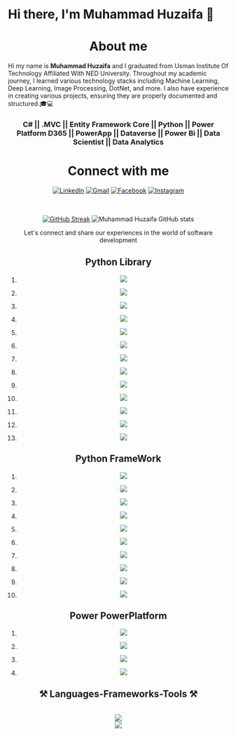 # Hi there, I'm Muhammad Huzaifa  👋
<!-- <h3>About me,</h3> -->
<h1 align="center"> About me</h1>

Hi my name is  <b>Muhammad Huzaifa</b> and I graduated from Usman Institute Of Technology Affiliated With NED University. Throughout my academic journey, I learned various technology stacks including Machine Learning, Deep Learning, Image Processing, DotNet, and more. I also have experience in creating various projects, ensuring they are properly documented and structured.🎓💻



<h3 align="center"> C# || .MVC || Entity Framework Core || Python || Power Platform  D365 || PowerApp ||  Dataverse || Power Bi || Data Scientist || Data Analytics </h3>
   <div align="center">

 <h1 align="center">Connect with me</h1>

[![LinkedIn](https://img.shields.io/badge/LinkedIn-Connect-blue?logo=LinkedIn)](https://www.linkedin.com/in/muhammad-huzaifa-90b7ab1b4/) [![Gmail](https://img.shields.io/badge/Gmail-Say%20Hello-red?logo=Gmail)](mailto:muhammadhuzaifa023@gmail.com) [![Facebook](https://img.shields.io/badge/Facebook-Follow-blue?logo=Facebook)](https://www.facebook.com/profile.php?id=100008953412577) [![Instagram](https://img.shields.io/badge/Instagram-Follow-ff69b4?logo=Instagram)](https://www.instagram.com/muhammadhuzaifa023/)

<br><br>
[![GitHub Streak](https://streak-stats.demolab.com?user=muhammadhuzaifa023&theme=radical&hide_border=true&date_format=j%2Fn%5B%2FY%5D&card_width=478)](https://git.io/streak-stats)
![Muhammad Huzaifa GitHub stats](https://github-readme-stats.vercel.app/api?username=muhammadhuzaifa023&show_icons=true&theme=radical)


Let's connect and share our experiences in the world of software development

## Python Library 
1) [![](https://img.shields.io/badge/Pandas-%237a36c9?logo=Pandas)](https://pandas.pydata.org/) 
2) [![](https://img.shields.io/badge/NumPy-%23209bdc?logo=NumPy)](https://numpy.org/)
3) [![](https://img.shields.io/badge/SciKit--Image-%23f6a431?logo=SciKit-Image)](https://scikit-image.org/)

4) [![](https://img.shields.io/badge/Matplotlib-%23eb8f34?logo=Matplotlib)](https://matplotlib.org/)

5) [![](https://img.shields.io/badge/Seaborn-%236abf8c?logo=Seaborn)](https://seaborn.pydata.org/)

6) [![](https://img.shields.io/badge/TensorFlow-%23f5892f?logo=TensorFlow)](https://www.tensorflow.org/)

7) [![](https://img.shields.io/badge/PyTorch-%23ee4c2c?logo=PyTorch)](https://pytorch.org/)

8) [![](https://img.shields.io/badge/OpenCV-%2374acdf?logo=OpenCV)](https://opencv.org/)

9) [![](https://img.shields.io/badge/Pillow-%236d8a88?logo=Pillow)](https://python-pillow.org/)

10) [![](https://img.shields.io/badge/imageio-%23ff6347?logo=imageio)](https://imageio.readthedocs.io/)

11) [![](https://img.shields.io/badge/PyTorch%20Lightning%20Bolt-%23ffcc80?logo=PyTorch)](https://pytorch-lightning-bolts.readthedocs.io/)

12) [![](https://img.shields.io/badge/mahotas-%23159ecc?logo=mahotas)](https://mahotas.readthedocs.io/)

13) [![](https://img.shields.io/badge/scikit--video-%2384d084?logo=scikit-learn)](https://www.scikit-video.org/)


## Python FrameWork

1) [![](https://img.shields.io/badge/Django-%23092E20?logo=Django)](https://www.djangoproject.com/)

2) [![](https://img.shields.io/badge/Flask-%23000?logo=Flask)](https://flask.palletsprojects.com/)

3) [![](https://img.shields.io/badge/FastAPI-%23007D9E?logo=FastAPI)](https://fastapi.tiangolo.com/)

4) [![](https://img.shields.io/badge/Pyramid-%234f0b0b?logo=Pyramid)](https://trypyramid.com/)

5) [![](https://img.shields.io/badge/Tornado-%23004e82?logo=Tornado)](https://www.tornadoweb.org/)

6) [![](https://img.shields.io/badge/Falcon-%23194587?logo=Falcon)](https://falconframework.org/)

7) [![](https://img.shields.io/badge/Sanic-%2357A143?logo=Sanic)](https://sanicframework.org/)

8) [![](https://img.shields.io/badge/Bottle-%23FF6600?logo=Bottle)](https://bottlepy.org/docs/dev/)

9) [![](https://img.shields.io/badge/CherryPy-%23dc5e4b?logo=CherryPy)](https://cherrypy.org/)

10) [![](https://img.shields.io/badge/Web2py-%23621a1a?logo=Web2py)](https://www.web2py.com/)

## Power PowerPlatform
1) [![](https://img.shields.io/badge/Power%20Apps-%235BB8FF?logo=PowerApps)](https://powerapps.microsoft.com/)

2) [![](https://img.shields.io/badge/Power%20Automate-%2372C5FA?logo=PowerAutomate)](https://flow.microsoft.com/)

3) [![](https://img.shields.io/badge/Power%20BI-%23F2C811?logo=PowerBI)](https://powerbi.microsoft.com/)

4) [![](https://img.shields.io/badge/Power%20Virtual%20Agents-%237BC043?logo=PowerVirtualAgents)](https://powervirtualagents.microsoft.com/)

<h2 align="center">⚒️ Languages-Frameworks-Tools ⚒️</h2>
<br/>
<div align="center">
    <img src="https://skillicons.dev/icons?i=nodejs,github,python,javascript,typescript,express,firebase,mongodb,c,java" /><br>
    <img src="https://skillicons.dev/icons?i=react,r,bootstrap,mui,mysql,flask,html,css,vscode,figma,git" />
</div>







